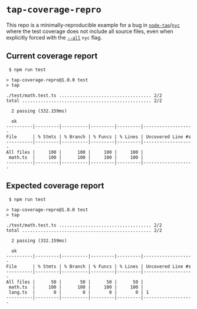 # `tap-coverage-repro`

This repo is a minimally-reproducible example for a bug in [`node-tap`](https://github.com/tapjs/node-tap)/[`nyc`](https://github.com/istanbuljs/nyc) where the test coverage does not include all source files, even when explicitly forced with the [`--all`](https://github.com/istanbuljs/nyc#selecting-files-for-coverage) `nyc` flag.

## Current coverage report

```
 $ npm run test

> tap-coverage-repro@1.0.0 test
> tap

./test/math.test.ts ................................... 2/2
total ................................................. 2/2

  2 passing (332.159ms)

  ok
----------|---------|----------|---------|---------|-------------------
File      | % Stmts | % Branch | % Funcs | % Lines | Uncovered Line #s
----------|---------|----------|---------|---------|-------------------
All files |     100 |      100 |     100 |     100 |
 math.ts  |     100 |      100 |     100 |     100 |
----------|---------|----------|---------|---------|-------------------
```

## Expected coverage report

```
 $ npm run test

> tap-coverage-repro@1.0.0 test
> tap

./test/math.test.ts ................................... 2/2
total ................................................. 2/2

  2 passing (332.159ms)

  ok
----------|---------|----------|---------|---------|-------------------
File      | % Stmts | % Branch | % Funcs | % Lines | Uncovered Line #s
----------|---------|----------|---------|---------|-------------------
All files |      50 |       50 |      50 |      50 |
 math.ts  |     100 |      100 |     100 |     100 |
 lang.ts  |       0 |        0 |       0 |       0 | 1
----------|---------|----------|---------|---------|-------------------
```
